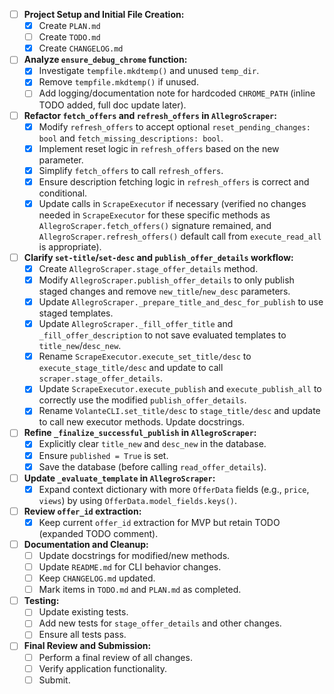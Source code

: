 - [ ] **Project Setup and Initial File Creation:**
    - [x] Create `PLAN.md`
    - [ ] Create `TODO.md`
    - [x] Create `CHANGELOG.md`

- [ ] **Analyze `ensure_debug_chrome` function:**
    - [x] Investigate `tempfile.mkdtemp()` and unused `temp_dir`.
    - [x] Remove `tempfile.mkdtemp()` if unused.
    - [ ] Add logging/documentation note for hardcoded `CHROME_PATH` (inline TODO added, full doc update later).

- [ ] **Refactor `fetch_offers` and `refresh_offers` in `AllegroScraper`:**
    - [x] Modify `refresh_offers` to accept optional `reset_pending_changes: bool` and `fetch_missing_descriptions: bool`.
    - [x] Implement reset logic in `refresh_offers` based on the new parameter.
    - [x] Simplify `fetch_offers` to call `refresh_offers`.
    - [x] Ensure description fetching logic in `refresh_offers` is correct and conditional.
    - [x] Update calls in `ScrapeExecutor` if necessary (verified no changes needed in `ScrapeExecutor` for these specific methods as `AllegroScraper.fetch_offers()` signature remained, and `AllegroScraper.refresh_offers()` default call from `execute_read_all` is appropriate).

- [ ] **Clarify `set-title`/`set-desc` and `publish_offer_details` workflow:**
    - [x] Create `AllegroScraper.stage_offer_details` method.
    - [x] Modify `AllegroScraper.publish_offer_details` to only publish staged changes and remove `new_title`/`new_desc` parameters.
    - [x] Update `AllegroScraper._prepare_title_and_desc_for_publish` to use staged templates.
    - [x] Update `AllegroScraper._fill_offer_title` and `_fill_offer_description` to not save evaluated templates to `title_new`/`desc_new`.
    - [x] Rename `ScrapeExecutor.execute_set_title/desc` to `execute_stage_title/desc` and update to call `scraper.stage_offer_details`.
    - [x] Update `ScrapeExecutor.execute_publish` and `execute_publish_all` to correctly use the modified `publish_offer_details`.
    - [x] Rename `VolanteCLI.set_title/desc` to `stage_title/desc` and update to call new executor methods. Update docstrings.

- [ ] **Refine `_finalize_successful_publish` in `AllegroScraper`:**
    - [x] Explicitly clear `title_new` and `desc_new` in the database.
    - [x] Ensure `published = True` is set.
    - [x] Save the database (before calling `read_offer_details`).

- [ ] **Update `_evaluate_template` in `AllegroScraper`:**
    - [x] Expand context dictionary with more `OfferData` fields (e.g., `price`, `views`) by using `OfferData.model_fields.keys()`.

- [ ] **Review `offer_id` extraction:**
    - [x] Keep current `offer_id` extraction for MVP but retain TODO (expanded TODO comment).

- [ ] **Documentation and Cleanup:**
    - [ ] Update docstrings for modified/new methods.
    - [ ] Update `README.md` for CLI behavior changes.
    - [ ] Keep `CHANGELOG.md` updated.
    - [ ] Mark items in `TODO.md` and `PLAN.md` as completed.

- [ ] **Testing:**
    - [ ] Update existing tests.
    - [ ] Add new tests for `stage_offer_details` and other changes.
    - [ ] Ensure all tests pass.

- [ ] **Final Review and Submission:**
    - [ ] Perform a final review of all changes.
    - [ ] Verify application functionality.
    - [ ] Submit.
